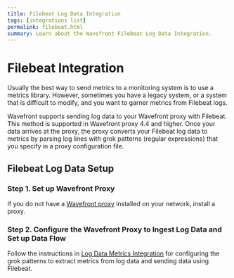 ```yaml
---
title: Filebeat Log Data Integration
tags: [integrations list]
permalink: filebeat.html
summary: Learn about the Wavefront Filebeat Log Data Integration.
---
```

# Filebeat Integration

Usually the best way to send metrics to a monitoring system is to use a metrics library. However, sometimes you have a legacy system, or a system that is difficult to modify, and you want to garner metrics from Filebeat logs. 

Wavefront supports sending log data to your Wavefront proxy with Filebeat. This method is supported in Wavefront proxy 4.4 and higher. Once your data arrives at the proxy, the proxy converts your Filebeat log data to metrics by parsing log lines with grok patterns (regular expressions) that you specify in a proxy configuration file.



## Filebeat Log Data Setup



### Step 1. Set up Wavefront Proxy

If you do not have a [Wavefront proxy](https://docs.wavefront.com/proxies.html) installed on your network, install a proxy.


### Step 2. Configure the Wavefront Proxy to Ingest Log Data and Set up Data Flow

Follow the instructions in [Log Data Metrics Integration](https://docs.wavefront.com/integrations_log_data.html) for configuring the grok patterns to extract metrics from log data and sending data using Filebeat.



